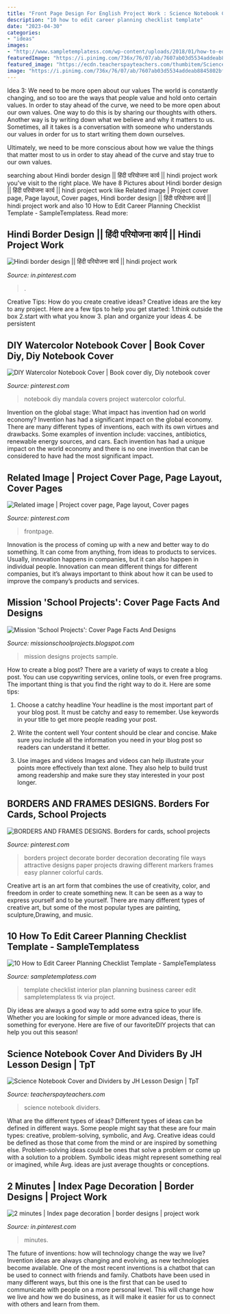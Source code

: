 ```yaml
---
title: "Front Page Design For English Project Work : Science Notebook Cover And Dividers By Jh Lesson Design"
description: "10 how to edit career planning checklist template"
date: "2023-04-30"
categories:
- "ideas"
images:
- "http://www.sampletemplatess.com/wp-content/uploads/2018/01/how-to-edit-career-planning-checklist-template-syzir-awesome-interior-design-business-plan-template-of-how-to-edit-career-planning-checklist-template-c2uih.png"
featuredImage: "https://i.pinimg.com/736x/76/07/ab/7607ab03d5534addeab8845802bfd98e.jpg"
featured_image: "https://ecdn.teacherspayteachers.com/thumbitem/Science-Notebook-Cover-and-Dividers-2405270-1504822914/original-2405270-4.jpg"
image: "https://i.pinimg.com/736x/76/07/ab/7607ab03d5534addeab8845802bfd98e.jpg"
---
```



Idea 3: We need to be more open about our values
The world is constantly changing, and so too are the ways that people value and hold onto certain values. In order to stay ahead of the curve, we need to be more open about our own values.
One way to do this is by sharing our thoughts with others. Another way is by writing down what we believe and why it matters to us. Sometimes, all it takes is a conversation with someone who understands our values in order for us to start writing them down ourselves.

Ultimately, we need to be more conscious about how we value the things that matter most to us in order to stay ahead of the curve and stay true to our own values.

	

		
searching about Hindi border design || हिंदी परियोजना कार्य || hindi project work you've visit to the right place. We have 8 Pictures about Hindi border design || हिंदी परियोजना कार्य || hindi project work like Related image | Project cover page, Page layout, Cover pages, Hindi border design || हिंदी परियोजना कार्य || hindi project work and also 10 How to Edit Career Planning Checklist Template - SampleTemplatess. Read more:
		
    
## Hindi Border Design || हिंदी परियोजना कार्य || Hindi Project Work

<img loading=lazy src="https://i.pinimg.com/736x/76/07/ab/7607ab03d5534addeab8845802bfd98e.jpg" onerror="this.onerror=null;this.src='https://tse4.mm.bing.net/th?id=OIP.zurH4rTpg22GhOL_QXdptQHaFj&amp;pid=15.1';" alt="Hindi border design || हिंदी परियोजना कार्य || hindi project work">

_Source: in.pinterest.com_

>. 

	

Creative Tips: How do you create creative ideas?
Creative ideas are the key to any project. Here are a few tips to help you get started: 
1.think outside the box 
2.start with what you know 
3. plan and organize your ideas 
4. be persistent 

    
## DIY Watercolor Notebook Cover | Book Cover Diy, Diy Notebook Cover

<img loading=lazy src="https://i.pinimg.com/736x/c4/03/69/c40369a6feb465d42bb67add94b720fe.jpg" onerror="this.onerror=null;this.src='https://tse3.mm.bing.net/th?id=OIP.52YcJp9lBeimXPkDWjqC3wHaJ3&amp;pid=15.1';" alt="DIY Watercolor Notebook Cover | Book cover diy, Diy notebook cover">

_Source: pinterest.com_

>notebook diy mandala covers project watercolor colorful. 

	

Invention on the global stage: What impact has invention had on world economy?
Invention has had a significant impact on the global economy. There are many different types of inventions, each with its own virtues and drawbacks. Some examples of invention include: vaccines, antibiotics, renewable energy sources, and cars. Each invention has had a unique impact on the world economy and there is no one invention that can be considered to have had the most significant impact.

    
## Related Image | Project Cover Page, Page Layout, Cover Pages

<img loading=lazy src="https://i.pinimg.com/736x/8c/01/be/8c01bebb8ae1277c834978a1811b86b7.jpg" onerror="this.onerror=null;this.src='https://tse4.mm.bing.net/th?id=OIP.Ag3ELktI051edQ6-KvLmvQHaEK&amp;pid=15.1';" alt="Related image | Project cover page, Page layout, Cover pages">

_Source: pinterest.com_

>frontpage. 

	

Innovation is the process of coming up with a new and better way to do something. It can come from anything, from ideas to products to services. Usually, innovation happens in companies, but it can also happen in individual people. Innovation can mean different things for different companies, but it’s always important to think about how it can be used to improve the company’s products and services.

    
## Mission &#039;School Projects&#039;: Cover Page Facts And Designs

<img loading=lazy src="http://4.bp.blogspot.com/-CPBZxRu6JmY/TfWhjdAABdI/AAAAAAAAAAc/O3qIXbmvZeU/s1600/Photo0315.jpg" onerror="this.onerror=null;this.src='https://tse3.mm.bing.net/th?id=OIP.nhO0jhh5A3fWxULGxournQHaJ4&amp;pid=15.1';" alt="Mission &#039;School Projects&#039;: Cover Page Facts And Designs">

_Source: missionschoolprojects.blogspot.com_

>mission designs projects sample. 

	

How to create a blog post?
There are a variety of ways to create a blog post. You can use copywriting services, online tools, or even free programs. The important thing is that you find the right way to do it. Here are some tips:
1. Choose a catchy headline
Your headline is the most important part of your blog post. It must be catchy and easy to remember. Use keywords in your title to get more people reading your post.

2. Write the content well
Your content should be clear and concise. Make sure you include all the information you need in your blog post so readers can understand it better.

3. Use images and videos
Images and videos can help illustrate your points more effectively than text alone. They also help to build trust among readership and make sure they stay interested in your post longer.


    
## BORDERS AND FRAMES DESIGNS. Borders For Cards, School Projects

<img loading=lazy src="https://i.pinimg.com/736x/0f/30/b0/0f30b0cc64d904c32caebfd611155154.jpg" onerror="this.onerror=null;this.src='https://tse1.mm.bing.net/th?id=OIP.ygu6HYapr09Fb0ZkjaDQVQHaFj&amp;pid=15.1';" alt="BORDERS AND FRAMES DESIGNS. Borders for cards, school projects">

_Source: pinterest.com_

>borders project decorate border decoration decorating file ways attractive designs paper projects drawing different markers frames easy planner colorful cards. 

	

Creative art is an art form that combines the use of creativity, color, and freedom in order to create something new. It can be seen as a way to express yourself and to be yourself. There are many different types of creative art, but some of the most popular types are painting, sculpture,Drawing, and music.

    
## 10 How To Edit Career Planning Checklist Template - SampleTemplatess

<img loading=lazy src="http://www.sampletemplatess.com/wp-content/uploads/2018/01/how-to-edit-career-planning-checklist-template-syzir-awesome-interior-design-business-plan-template-of-how-to-edit-career-planning-checklist-template-c2uih.png" onerror="this.onerror=null;this.src='https://tse2.mm.bing.net/th?id=OIP.nQcjnivvYAYkPQgGrzoHHQHaKl&amp;pid=15.1';" alt="10 How to Edit Career Planning Checklist Template - SampleTemplatess">

_Source: sampletemplatess.com_

>template checklist interior plan planning business career edit sampletemplatess tk via project. 

	

Diy ideas are always a good way to add some extra spice to your life. Whether you are looking for simple or more advanced ideas, there is something for everyone. Here are five of our favoriteDIY projects that can help you out this season!

    
## Science Notebook Cover And Dividers By JH Lesson Design | TpT

<img loading=lazy src="https://ecdn.teacherspayteachers.com/thumbitem/Science-Notebook-Cover-and-Dividers-2405270-1504822914/original-2405270-4.jpg" onerror="this.onerror=null;this.src='https://tse4.mm.bing.net/th?id=OIP.QoQ79MeHvFxAu29qycDIPAAAAA&amp;pid=15.1';" alt="Science Notebook Cover and Dividers by JH Lesson Design | TpT">

_Source: teacherspayteachers.com_

>science notebook dividers. 

	

What are the different types of ideas?
Different types of ideas can be defined in different ways. Some people might say that these are four main types: creative, problem-solving, symbolic, and Avg.
Creative ideas could be defined as those that come from the mind or are inspired by something else. Problem-solving ideas could be ones that solve a problem or come up with a solution to a problem. Symbolic ideas might represent something real or imagined, while Avg. ideas are just average thoughts or conceptions.

    
## 2 Minutes | Index Page Decoration | Border Designs | Project Work

<img loading=lazy src="https://i.pinimg.com/736x/00/fd/ad/00fdad61c5cf9bb851983e79c2ce28f8.jpg" onerror="this.onerror=null;this.src='https://tse2.mm.bing.net/th?id=OIP.b_yY5YRlOEcI55BkvLPd6QHaFj&amp;pid=15.1';" alt="2 minutes | Index page decoration | border designs | project work">

_Source: in.pinterest.com_

>minutes. 

	

The future of inventions: how will technology change the way we live?
Invention ideas are always changing and evolving, as new technologies become available. One of the most recent inventions is a chatbot that can be used to connect with friends and family. Chatbots have been used in many different ways, but this one is the first that can be used to communicate with people on a more personal level. This will change how we live and how we do business, as it will make it easier for us to connect with others and learn from them.

